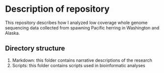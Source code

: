 # Description of repository

This repository describes how I analyzed low coverage whole genome sequencing data collected from spawning Pacific herring in Washington and Alaska. 

## Directory structure
1. Markdown: this folder contains narrative descriptions of the research
2. Scripts: this folder contains scripts used in bioinformatic analyses
